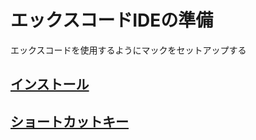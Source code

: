 # エックスコードIDEの準備

エックスコードを使用するようにマックをセットアップする

## [インストール](https://github.com/ghsumiyasu/IDE/blob/main/README-Xcode-Instalacao-br-pt.md)
## [ショートカットキー](https://github.com/ghsumiyasu/IDE/blob/main/README-Xcode-Atalhos-br-pt.md)